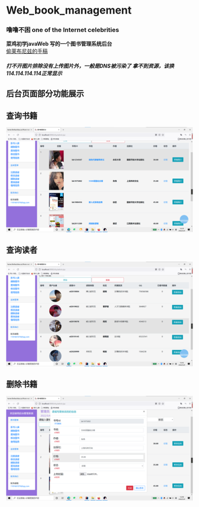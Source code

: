 # Web_book_management
### 噜噜不困 one of the Internet celebrities<br>
**菜鸡初学javaWeb 写的一个图书管理系统后台**<br>
[偷莱布尼兹的手稿](https://mail.qq.com/cgi-bin/frame_html?sid=Go6iNYLTDWMROX8d&r=29128d084a06b1e5ef7bdc45cfcff394)  
##### 打不开图片排除没有上传图片外，一般是DNS被污染了 拿不到资源，该换114.114.114.114正常显示
## **后台页面部分功能展示**  
## 查询书籍
![1](https://github.com/xhy1017/Web_book_management/blob/master/display/img.png)  
## 查询读者
![2](https://github.com/xhy1017/Web_book_management/blob/master/display/img2.png)  
## 删除书籍
![3](https://github.com/xhy1017/Web_book_management/blob/master/display/img3.png)
